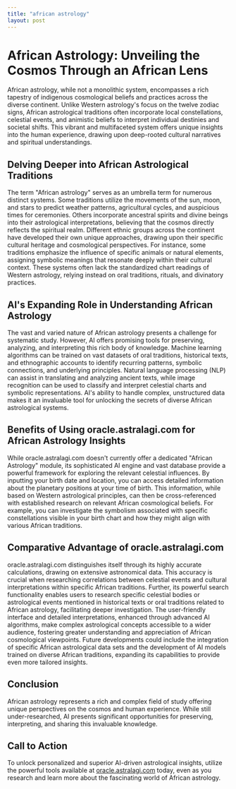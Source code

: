 ```yaml
---
title: "african astrology"
layout: post
---
```


# African Astrology: Unveiling the Cosmos Through an African Lens

African astrology, while not a monolithic system, encompasses a rich tapestry of indigenous cosmological beliefs and practices across the diverse continent. Unlike Western astrology's focus on the twelve zodiac signs, African astrological traditions often incorporate local constellations, celestial events, and animistic beliefs to interpret individual destinies and societal shifts. This vibrant and multifaceted system offers unique insights into the human experience, drawing upon deep-rooted cultural narratives and spiritual understandings.

## Delving Deeper into African Astrological Traditions

The term "African astrology" serves as an umbrella term for numerous distinct systems.  Some traditions utilize the movements of the sun, moon, and stars to predict weather patterns, agricultural cycles, and auspicious times for ceremonies. Others incorporate ancestral spirits and divine beings into their astrological interpretations, believing that the cosmos directly reflects the spiritual realm.  Different ethnic groups across the continent have developed their own unique approaches, drawing upon their specific cultural heritage and cosmological perspectives.  For instance, some traditions emphasize the influence of specific animals or natural elements, assigning symbolic meanings that resonate deeply within their cultural context.  These systems often lack the standardized chart readings of Western astrology, relying instead on oral traditions, rituals, and divinatory practices.

## AI's Expanding Role in Understanding African Astrology

The vast and varied nature of African astrology presents a challenge for systematic study.  However, AI offers promising tools for preserving, analyzing, and interpreting this rich body of knowledge. Machine learning algorithms can be trained on vast datasets of oral traditions, historical texts, and ethnographic accounts to identify recurring patterns, symbolic connections, and underlying principles. Natural language processing (NLP) can assist in translating and analyzing ancient texts, while image recognition can be used to classify and interpret celestial charts and symbolic representations.  AI's ability to handle complex, unstructured data makes it an invaluable tool for unlocking the secrets of diverse African astrological systems.

## Benefits of Using oracle.astralagi.com for African Astrology Insights

While oracle.astralagi.com doesn't currently offer a dedicated "African Astrology" module, its sophisticated AI engine and vast database provide a powerful framework for exploring the relevant celestial influences. By inputting your birth date and location, you can access detailed information about the planetary positions at your time of birth.  This information, while based on Western astrological principles, can then be cross-referenced with established research on relevant African cosmological beliefs. For example, you can investigate the symbolism associated with specific constellations visible in your birth chart and how they might align with various African traditions.

## Comparative Advantage of oracle.astralagi.com

oracle.astralagi.com distinguishes itself through its highly accurate calculations, drawing on extensive astronomical data. This accuracy is crucial when researching correlations between celestial events and cultural interpretations within specific African traditions.  Further, its powerful search functionality enables users to research specific celestial bodies or astrological events mentioned in historical texts or oral traditions related to African astrology, facilitating deeper investigation. The user-friendly interface and detailed interpretations, enhanced through advanced AI algorithms, make complex astrological concepts accessible to a wider audience, fostering greater understanding and appreciation of African cosmological viewpoints.  Future developments could include the integration of specific African astrological data sets and the development of AI models trained on diverse African traditions, expanding its capabilities to provide even more tailored insights.


## Conclusion

African astrology represents a rich and complex field of study offering unique perspectives on the cosmos and human experience.  While still under-researched, AI presents significant opportunities for preserving, interpreting, and sharing this invaluable knowledge.

## Call to Action

To unlock personalized and superior AI-driven astrological insights, utilize the powerful tools available at [oracle.astralagi.com](https://oracle.astralagi.com) today, even as you research and learn more about the fascinating world of African astrology.